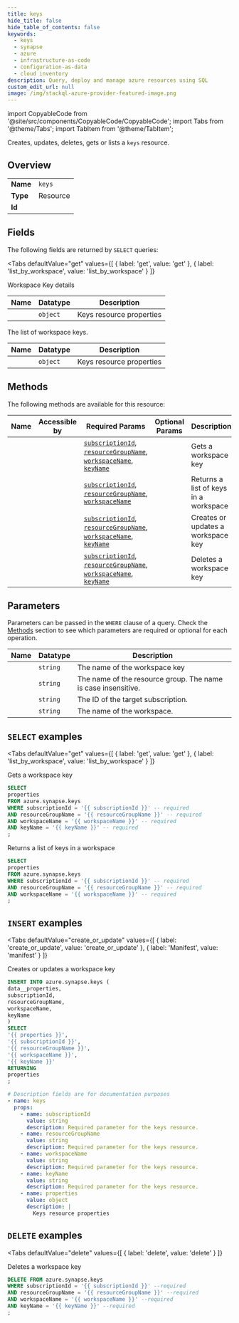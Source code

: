 ```yaml
--- 
title: keys
hide_title: false
hide_table_of_contents: false
keywords:
  - keys
  - synapse
  - azure
  - infrastructure-as-code
  - configuration-as-data
  - cloud inventory
description: Query, deploy and manage azure resources using SQL
custom_edit_url: null
image: /img/stackql-azure-provider-featured-image.png
---
```


import CopyableCode from '@site/src/components/CopyableCode/CopyableCode';
import Tabs from '@theme/Tabs';
import TabItem from '@theme/TabItem';

Creates, updates, deletes, gets or lists a <code>keys</code> resource.

## Overview
<table><tbody>
<tr><td><b>Name</b></td><td><code>keys</code></td></tr>
<tr><td><b>Type</b></td><td>Resource</td></tr>
<tr><td><b>Id</b></td><td><CopyableCode code="azure.synapse.keys" /></td></tr>
</tbody></table>

## Fields

The following fields are returned by `SELECT` queries:

<Tabs
    defaultValue="get"
    values={[
        { label: 'get', value: 'get' },
        { label: 'list_by_workspace', value: 'list_by_workspace' }
    ]}
>
<TabItem value="get">

Workspace Key details

<table>
<thead>
    <tr>
    <th>Name</th>
    <th>Datatype</th>
    <th>Description</th>
    </tr>
</thead>
<tbody>
<tr>
    <td><CopyableCode code="properties" /></td>
    <td><code>object</code></td>
    <td>Keys resource properties</td>
</tr>
</tbody>
</table>
</TabItem>
<TabItem value="list_by_workspace">

The list of workspace keys.

<table>
<thead>
    <tr>
    <th>Name</th>
    <th>Datatype</th>
    <th>Description</th>
    </tr>
</thead>
<tbody>
<tr>
    <td><CopyableCode code="properties" /></td>
    <td><code>object</code></td>
    <td>Keys resource properties</td>
</tr>
</tbody>
</table>
</TabItem>
</Tabs>

## Methods

The following methods are available for this resource:

<table>
<thead>
    <tr>
    <th>Name</th>
    <th>Accessible by</th>
    <th>Required Params</th>
    <th>Optional Params</th>
    <th>Description</th>
    </tr>
</thead>
<tbody>
<tr>
    <td><a href="#get"><CopyableCode code="get" /></a></td>
    <td><CopyableCode code="select" /></td>
    <td><a href="#parameter-subscriptionId"><code>subscriptionId</code></a>, <a href="#parameter-resourceGroupName"><code>resourceGroupName</code></a>, <a href="#parameter-workspaceName"><code>workspaceName</code></a>, <a href="#parameter-keyName"><code>keyName</code></a></td>
    <td></td>
    <td>Gets a workspace key</td>
</tr>
<tr>
    <td><a href="#list_by_workspace"><CopyableCode code="list_by_workspace" /></a></td>
    <td><CopyableCode code="select" /></td>
    <td><a href="#parameter-subscriptionId"><code>subscriptionId</code></a>, <a href="#parameter-resourceGroupName"><code>resourceGroupName</code></a>, <a href="#parameter-workspaceName"><code>workspaceName</code></a></td>
    <td></td>
    <td>Returns a list of keys in a workspace</td>
</tr>
<tr>
    <td><a href="#create_or_update"><CopyableCode code="create_or_update" /></a></td>
    <td><CopyableCode code="insert" /></td>
    <td><a href="#parameter-subscriptionId"><code>subscriptionId</code></a>, <a href="#parameter-resourceGroupName"><code>resourceGroupName</code></a>, <a href="#parameter-workspaceName"><code>workspaceName</code></a>, <a href="#parameter-keyName"><code>keyName</code></a></td>
    <td></td>
    <td>Creates or updates a workspace key</td>
</tr>
<tr>
    <td><a href="#delete"><CopyableCode code="delete" /></a></td>
    <td><CopyableCode code="delete" /></td>
    <td><a href="#parameter-subscriptionId"><code>subscriptionId</code></a>, <a href="#parameter-resourceGroupName"><code>resourceGroupName</code></a>, <a href="#parameter-workspaceName"><code>workspaceName</code></a>, <a href="#parameter-keyName"><code>keyName</code></a></td>
    <td></td>
    <td>Deletes a workspace key</td>
</tr>
</tbody>
</table>

## Parameters

Parameters can be passed in the `WHERE` clause of a query. Check the [Methods](#methods) section to see which parameters are required or optional for each operation.

<table>
<thead>
    <tr>
    <th>Name</th>
    <th>Datatype</th>
    <th>Description</th>
    </tr>
</thead>
<tbody>
<tr id="parameter-keyName">
    <td><CopyableCode code="keyName" /></td>
    <td><code>string</code></td>
    <td>The name of the workspace key</td>
</tr>
<tr id="parameter-resourceGroupName">
    <td><CopyableCode code="resourceGroupName" /></td>
    <td><code>string</code></td>
    <td>The name of the resource group. The name is case insensitive.</td>
</tr>
<tr id="parameter-subscriptionId">
    <td><CopyableCode code="subscriptionId" /></td>
    <td><code>string</code></td>
    <td>The ID of the target subscription.</td>
</tr>
<tr id="parameter-workspaceName">
    <td><CopyableCode code="workspaceName" /></td>
    <td><code>string</code></td>
    <td>The name of the workspace.</td>
</tr>
</tbody>
</table>

## `SELECT` examples

<Tabs
    defaultValue="get"
    values={[
        { label: 'get', value: 'get' },
        { label: 'list_by_workspace', value: 'list_by_workspace' }
    ]}
>
<TabItem value="get">

Gets a workspace key

```sql
SELECT
properties
FROM azure.synapse.keys
WHERE subscriptionId = '{{ subscriptionId }}' -- required
AND resourceGroupName = '{{ resourceGroupName }}' -- required
AND workspaceName = '{{ workspaceName }}' -- required
AND keyName = '{{ keyName }}' -- required
;
```
</TabItem>
<TabItem value="list_by_workspace">

Returns a list of keys in a workspace

```sql
SELECT
properties
FROM azure.synapse.keys
WHERE subscriptionId = '{{ subscriptionId }}' -- required
AND resourceGroupName = '{{ resourceGroupName }}' -- required
AND workspaceName = '{{ workspaceName }}' -- required
;
```
</TabItem>
</Tabs>


## `INSERT` examples

<Tabs
    defaultValue="create_or_update"
    values={[
        { label: 'create_or_update', value: 'create_or_update' },
        { label: 'Manifest', value: 'manifest' }
    ]}
>
<TabItem value="create_or_update">

Creates or updates a workspace key

```sql
INSERT INTO azure.synapse.keys (
data__properties,
subscriptionId,
resourceGroupName,
workspaceName,
keyName
)
SELECT 
'{{ properties }}',
'{{ subscriptionId }}',
'{{ resourceGroupName }}',
'{{ workspaceName }}',
'{{ keyName }}'
RETURNING
properties
;
```
</TabItem>
<TabItem value="manifest">

```yaml
# Description fields are for documentation purposes
- name: keys
  props:
    - name: subscriptionId
      value: string
      description: Required parameter for the keys resource.
    - name: resourceGroupName
      value: string
      description: Required parameter for the keys resource.
    - name: workspaceName
      value: string
      description: Required parameter for the keys resource.
    - name: keyName
      value: string
      description: Required parameter for the keys resource.
    - name: properties
      value: object
      description: |
        Keys resource properties
```
</TabItem>
</Tabs>


## `DELETE` examples

<Tabs
    defaultValue="delete"
    values={[
        { label: 'delete', value: 'delete' }
    ]}
>
<TabItem value="delete">

Deletes a workspace key

```sql
DELETE FROM azure.synapse.keys
WHERE subscriptionId = '{{ subscriptionId }}' --required
AND resourceGroupName = '{{ resourceGroupName }}' --required
AND workspaceName = '{{ workspaceName }}' --required
AND keyName = '{{ keyName }}' --required
;
```
</TabItem>
</Tabs>
